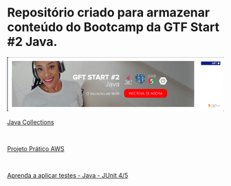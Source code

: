 # Repositório criado para armazenar conteúdo do Bootcamp da GTF Start #2 Java.

<img src="img/gtfbc.png">

<p><a href=" ">Java Collections</a></p><br/>

<p><a href=" ">Projeto Prático AWS</a></p><br/>

<p><a href=" ">Aprenda a aplicar testes - Java - JUnit 4/5</a></p><br/>